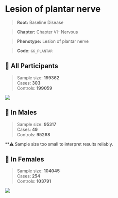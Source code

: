 # Lesion of plantar nerve

> **Root:** Baseline Disease  

> **Chapter:** Chapter VI- Nervous  

> **Phenotype:** Lesion of plantar nerve  

> **Code:** `G6_PLANTAR`

## 🧪 All Participants  
> Sample size: **199362**  
> Cases: **303**  
> Controls: **199059**
<img src="/Disease/Figures/ALL/Baseline/G6_PLANTAR.png"/>
<CsvTable src="/public/Disease/Data/ALL/Baseline/LG_G6_PLANTAR.csv" label="🔍 View full results" />

## 👨 In Males  
> Sample size: **95317**  
> Cases: **49**  
> Controls: **95268**

**⚠️ Sample size too small to interpret results reliably.

## 👩 In Females  
> Sample size: **104045**  
> Cases: **254**  
> Controls: **103791**
<img src="/Disease/Figures/Female/Baseline/G6_PLANTAR.png"/>
<CsvTable src="/public/Disease/Data/Female/Baseline/LG_G6_PLANTAR.csv" label="🔍 View full results" />
